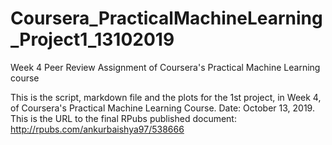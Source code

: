 # Coursera_PracticalMachineLearning_Project1_13102019
Week 4 Peer Review Assignment of Coursera's Practical Machine Learning course

This is the script, markdown file and the plots for the 1st project, in Week 4, of Coursera's Practical Machine Learning Course. Date: October 13, 2019. This is the URL to the final RPubs published document: http://rpubs.com/ankurbaishya97/538666
